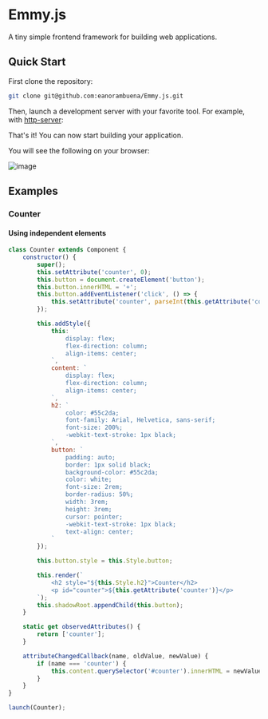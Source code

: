 # Emmy.js

A tiny simple frontend framework for building web applications.

## Quick Start

First clone the repository:

```bash
git clone git@github.com:eanorambuena/Emmy.js.git
```

Then, launch a development server with your favorite tool. For example, with [http-server](https://www.npmjs.com/package/http-server):

That's it! You can now start building your application.

You will see the following on your browser:

![image](https://github.com/eanorambuena/Emmy.js/assets/38821970/897ac5bb-d96e-4a59-9020-ada9dd9eb4ce)

## Examples

### Counter

#### Using independent elements

```javascript
class Counter extends Component {
    constructor() {
        super();
        this.setAttribute('counter', 0);
        this.button = document.createElement('button');
        this.button.innerHTML = '+';
        this.button.addEventListener('click', () => {
            this.setAttribute('counter', parseInt(this.getAttribute('counter')) + 1);
        });

        this.addStyle({
            this: `
                display: flex;
                flex-direction: column;
                align-items: center;
            `,
            content: `
                display: flex;
                flex-direction: column;
                align-items: center;
            `,
            h2: `
                color: #55c2da;
                font-family: Arial, Helvetica, sans-serif;
                font-size: 200%;
                -webkit-text-stroke: 1px black;
            `,
            button: `
                padding: auto;
                border: 1px solid black;
                background-color: #55c2da;
                color: white;
                font-size: 2rem;
                border-radius: 50%;
                width: 3rem;
                height: 3rem;
                cursor: pointer;
                -webkit-text-stroke: 1px black;
                text-align: center;
            `
        });

        this.button.style = this.Style.button;

        this.render(`
            <h2 style="${this.Style.h2}">Counter</h2>
            <p id="counter">${this.getAttribute('counter')}</p>
        `);
        this.shadowRoot.appendChild(this.button);
    }

    static get observedAttributes() {
        return ['counter'];
    }

    attributeChangedCallback(name, oldValue, newValue) {
        if (name === 'counter') {
            this.content.querySelector('#counter').innerHTML = newValue;
        }
    }
}

launch(Counter);
```

